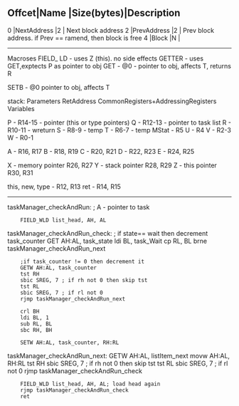 
Offcet|Name           |Size(bytes)|Description
----------------------------------------------
0     |NextAddress    |2          | Next block address
2     |PrevAddress    |2          | Prev block address. if Prev == ramend, then block is free
4     |Block          |N          |

----------------
Macroses
FIELD_ LD - uses Z (this). no side effects
GETTER - uses GET,exptects P as pointer to obj
GET - @0 - pointer to obj, affects T, returns R

SETB - @0 pointer to obj, affects T

stack:
	Parameters
	RetAddress
	CommonRegisters+AddressingRegisters
	Variables

P - R14-15 - pointer (this or type pointers)
Q - R12-13 - pointer to task list
R - R10-11 - wreturn
S - R8-9 - temp
T - R6-7 - temp
MStat - R5
U - R4 
V - R2-3
W - R0-1

A - R16, R17
B - R18, R19
C - R20, R21
D - R22, R23
E - R24, R25

X - memory pointer R26, R27
Y - stack pointer R28, R29
Z - this pointer R30, R31

this, new, type - R12, R13
ret  - R14, R15



----------
 taskManager_checkAndRun: ; A - pointer to task

		FIELD_WLD list_head, AH, AL
 
 taskManager_checkAndRun_check:
		; if state== wait then decrement task_counter
		GET AH:AL, task_state
		ldi BL, task_Wait
		cp RL, BL
		brne taskManager_checkAndRun_next

		;if task_counter != 0 then decrement it
		GETW AH:AL, task_counter
		tst RH
		sbic SREG, 7 ; if rh not 0 then skip tst
		tst RL
		sbic SREG, 7 ; if rl not 0
		rjmp taskManager_checkAndRun_next

		crl BH
		ldi BL, 1
		sub RL, BL
		sbc RH, BH

		SETW AH:AL, task_counter, RH:RL

taskManager_checkAndRun_next:
		GETW AH:AL, listItem_next
		movw AH:AL, RH:RL
		tst RH
		sbic SREG, 7 ; if rh not 0 then skip tst
		tst RL
		sbic SREG, 7 ; if rl not 0
		rjmp taskManager_checkAndRun_check

		FIELD_WLD list_head, AH, AL; load head again
		rjmp taskManager_checkAndRun_check
		ret